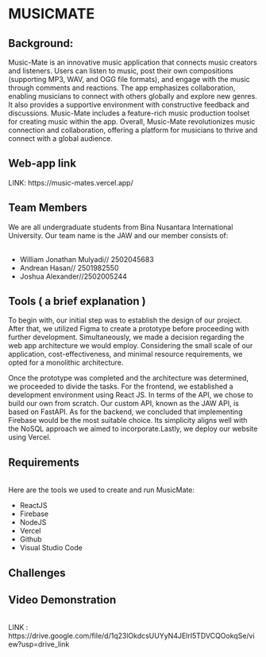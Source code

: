 <h1>MUSICMATE</h1>
<h2>Background:</h2>
Music-Mate is an innovative music application that connects music creators and listeners. Users can listen to music, post their own compositions (supporting MP3, WAV, and OGG file formats), and engage with the music through comments and reactions. The app emphasizes collaboration, enabling musicians to connect with others globally and explore new genres. It also provides a supportive environment with constructive feedback and discussions. Music-Mate includes a feature-rich music production toolset for creating music within the app. Overall, Music-Mate revolutionizes music connection and collaboration, offering a platform for musicians to thrive and connect with a global audience.</p>
<h2>Web-app link</h2>
LINK: https://music-mates.vercel.app/
<h2>Team Members</h2>
We are all undergraduate students from Bina Nusantara International University. Our team name is the JAW and our member consists of:<br><br>
 <ul>
  <li>William Jonathan Mulyadi// 2502045683</li>
  <li>Andrean Hasan// 2501982550</li>
  <li>Joshua Alexander//2502005244
</li>
</ul>
<h2>Tools ( a brief explanation )</h2>
To begin with, our initial step was to establish the design of our project. After that, we utilized Figma to create a prototype before proceeding with further development. Simultaneously, we made a decision regarding the web app architecture we would employ. Considering the small scale of our application, cost-effectiveness, and minimal resource requirements, we opted for a monolithic architecture.<br>

Once the prototype was completed and the architecture was determined, we proceeded to divide the tasks. For the frontend, we established a development environment using React JS. In terms of the API, we chose to build our own from scratch. Our custom API, known as the JAW API, is based on FastAPI.
As for the backend, we concluded that implementing Firebase would be the most suitable choice. Its simplicity aligns well with the NoSQL approach we aimed to incorporate.Lastly, we deploy our website using Vercel.<br>
<h2>Requirements</h2>
<br>
Here are the tools we used to create and run MusicMate:<br>
<ul>
  <li>ReactJS</li>
  <li>Firebase</li>
  <li>NodeJS</li>
  <li>Vercel</li>
  <li>Github</li>
  <li>Visual Studio Code</li>
</ul>
<h2>Challenges</h2>

<h2>Video Demonstration</h2><br>
LINK : https://drive.google.com/file/d/1q23lOkdcsUUYyN4JElrI5TDVCQOokqSe/view?usp=drive_link
